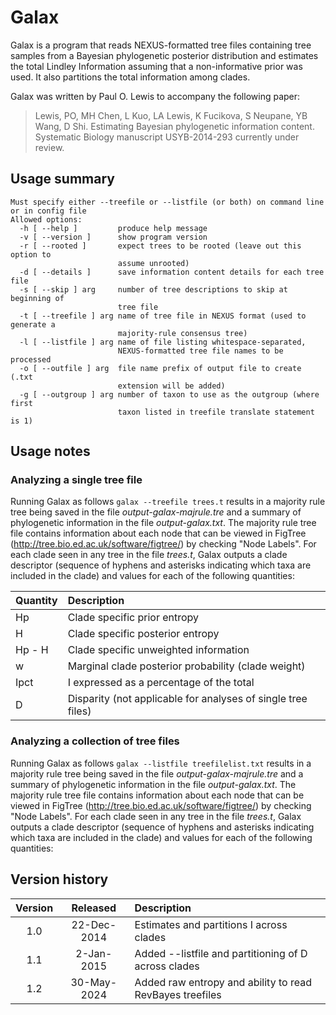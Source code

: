 #  Galax

Galax is a program that reads NEXUS-formatted tree files containing tree samples from a
Bayesian phylogenetic posterior distribution and estimates the total Lindley Information
assuming that a non-informative prior was used. It also partitions the total information
among clades.

Galax was written by Paul O. Lewis to accompany the following paper:

> Lewis, PO, MH Chen, L Kuo, LA Lewis, K Fucikova, S Neupane, YB Wang, D Shi. Estimating
Bayesian phylogenetic information content. Systematic Biology manuscript USYB-2014-293
currently under review.

## Usage summary
```
Must specify either --treefile or --listfile (or both) on command line or in config file
Allowed options:
  -h [ --help ]         produce help message
  -v [ --version ]      show program version
  -r [ --rooted ]       expect trees to be rooted (leave out this option to
                        assume unrooted)
  -d [ --details ]      save information content details for each tree file
  -s [ --skip ] arg     number of tree descriptions to skip at beginning of
                        tree file
  -t [ --treefile ] arg name of tree file in NEXUS format (used to generate a
                        majority-rule consensus tree)
  -l [ --listfile ] arg name of file listing whitespace-separated,
                        NEXUS-formatted tree file names to be processed
  -o [ --outfile ] arg  file name prefix of output file to create (.txt
                        extension will be added)
  -g [ --outgroup ] arg number of taxon to use as the outgroup (where first
                        taxon listed in treefile translate statement is 1)
```

## Usage notes

### Analyzing a single tree file

Running Galax as follows `galax --treefile trees.t` results in a majority rule tree being saved in the file *output-galax-majrule.tre* and a summary of phylogenetic information in the file *output-galax.txt*. The majority rule tree file contains information about each node that can be viewed in FigTree (http://tree.bio.ed.ac.uk/software/figtree/) by checking "Node Labels". For each clade seen in any tree in the file *trees.t*, Galax outputs a clade descriptor (sequence of hyphens and asterisks indicating which taxa are included in the clade) and values for each of the following quantities:

| Quantity |  Description                                                 |
|:---------|:-------------------------------------------------------------|
|   Hp     | Clade specific prior entropy                                 |
|   H      | Clade specific posterior entropy                             |
|   Hp - H | Clade specific unweighted information                        |
|   w      | Marginal clade posterior probability (clade weight)          |
|   Ipct   | I expressed as a percentage of the total                     |
|   D      | Disparity (not applicable for analyses of single tree files) |


### Analyzing a collection of tree files

Running Galax as follows `galax --listfile treefilelist.txt` results in a majority rule tree being saved in the file *output-galax-majrule.tre* and a summary of phylogenetic information in the file *output-galax.txt*. The majority rule tree file contains information about each node that can be viewed in FigTree (http://tree.bio.ed.ac.uk/software/figtree/) by checking "Node Labels". For each clade seen in any tree in the file *trees.t*, Galax outputs a clade descriptor (sequence of hyphens and asterisks indicating which taxa are included in the clade) and values for each of the following quantities:


## Version history

| Version  |    Released   | Description |
|:-------: | :-----------: | :------------------------------------------------------- |
|1.0       |  22-Dec-2014  | Estimates and partitions I across clades                 |
|1.1       |   2-Jan-2015  | Added --listfile and partitioning of D across clades     |
|1.2       |  30-May-2024  | Added raw entropy and ability to read RevBayes treefiles |
